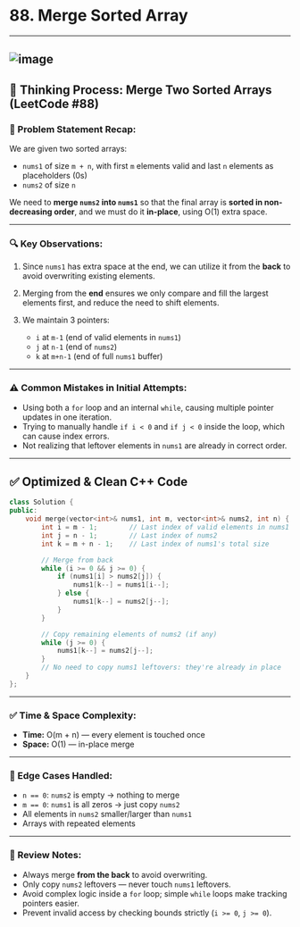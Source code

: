 # 88. Merge Sorted Array
---
![image](https://github.com/user-attachments/assets/6bc80ecb-e3c0-4572-8238-4947a9c9fe6b)
---
## 🧠 Thinking Process: Merge Two Sorted Arrays (LeetCode #88)

### 📘 Problem Statement Recap:

We are given two sorted arrays:

* `nums1` of size `m + n`, with first `m` elements valid and last `n` elements as placeholders (0s)
* `nums2` of size `n`

We need to **merge `nums2` into `nums1`** so that the final array is **sorted in non-decreasing order**, and we must do it **in-place**, using O(1) extra space.

---

### 🔍 Key Observations:

1. Since `nums1` has extra space at the end, we can utilize it from the **back** to avoid overwriting existing elements.
2. Merging from the **end** ensures we only compare and fill the largest elements first, and reduce the need to shift elements.
3. We maintain 3 pointers:

   * `i` at `m-1` (end of valid elements in `nums1`)
   * `j` at `n-1` (end of `nums2`)
   * `k` at `m+n-1` (end of full `nums1` buffer)

---

### ⚠️ Common Mistakes in Initial Attempts:

* Using both a `for` loop and an internal `while`, causing multiple pointer updates in one iteration.
* Trying to manually handle `if i < 0` and `if j < 0` inside the loop, which can cause index errors.
* Not realizing that leftover elements in `nums1` are already in correct order.

---

## ✅ Optimized & Clean C++ Code

```cpp
class Solution {
public:
    void merge(vector<int>& nums1, int m, vector<int>& nums2, int n) {
        int i = m - 1;        // Last index of valid elements in nums1
        int j = n - 1;        // Last index of nums2
        int k = m + n - 1;    // Last index of nums1's total size

        // Merge from back
        while (i >= 0 && j >= 0) {
            if (nums1[i] > nums2[j]) {
                nums1[k--] = nums1[i--];
            } else {
                nums1[k--] = nums2[j--];
            }
        }

        // Copy remaining elements of nums2 (if any)
        while (j >= 0) {
            nums1[k--] = nums2[j--];
        }
        // No need to copy nums1 leftovers: they're already in place
    }
};
```

---

### ✅ Time & Space Complexity:

* **Time:** O(m + n) — every element is touched once
* **Space:** O(1) — in-place merge

---

### 🧪 Edge Cases Handled:

* `n == 0`: `nums2` is empty → nothing to merge
* `m == 0`: `nums1` is all zeros → just copy `nums2`
* All elements in `nums2` smaller/larger than `nums1`
* Arrays with repeated elements

---

### 📌 Review Notes:

* Always merge **from the back** to avoid overwriting.
* Only copy `nums2` leftovers — never touch `nums1` leftovers.
* Avoid complex logic inside a `for` loop; simple `while` loops make tracking pointers easier.
* Prevent invalid access by checking bounds strictly (`i >= 0`, `j >= 0`).
